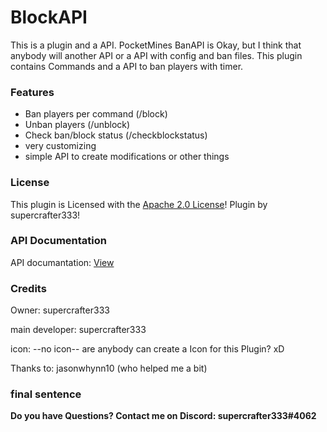 # BlockAPI

This is a plugin and a API.
PocketMines BanAPI is Okay, but I think that anybody will another API or a API with config and ban files.
This plugin contains Commands and a API to ban players with timer.

### Features
- Ban players per command (/block)
- Unban players (/unblock)
- Check ban/block status (/checkblockstatus)
- very customizing
- simple API to create modifications or other things

### License
This plugin is Licensed with the [Apache 2.0 License](/LICENSE)! Plugin by supercrafter333!

### API Documentation
API documantation: [View](https://github.com/supercrafter333/BlockAPI/wiki/Documantation)


### Credits
Owner: supercrafter333

main developer: supercrafter333

icon: --no icon-- are anybody can create a Icon for this Plugin? xD

Thanks to: jasonwhynn10 (who helped me a bit)

### final sentence
**Do you have Questions? Contact me on Discord: supercrafter333#4062**
